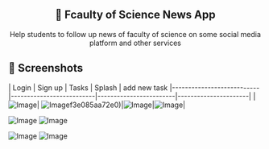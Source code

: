 


 <h2 align="center">📱 Fcaulty of Science News App</h2>
<p align="center">
 Help students to follow up news of faculty of science on some social media platform and other services
</p>


## 📸 Screenshots

| Login              | Sign up            | Tasks           | Splash           | add new task
|---------------------------|--------------------------|------------------------|----------------------|
| ![Image](https://github.com/user-attachments/assets/73d28067-6c4d-4394-a78a-47277047a9ff)| ![Image](https://github.com/user-attachments/assets/39a9dcf1-e69e-470c-bbe3-e31bf59d2647)f3e085aa72e0)|![Image](https://github.com/user-attachments/assets/89b06103-7aac-4d54-82e5-db432ba5502b)|![Image](https://github.com/user-attachments/assets/17444358-2b11-4b77-96ca-358d3bcca3c9)|








![Image](https://github.com/user-attachments/assets/89b06103-7aac-4d54-82e5-db432ba5502b)
![Image](https://github.com/user-attachments/assets/da86aefd-22b6-4976-a68c-486c75c82592)

![Image](https://github.com/user-attachments/assets/0dd650f1-3854-4091-a0b2-3362128565c4)
![Image](https://github.com/user-attachments/assets/17444358-2b11-4b77-96ca-358d3bcca3c9)
 
